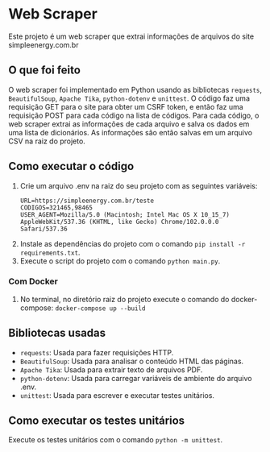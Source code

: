 # Web Scraper

Este projeto é um web scraper que extrai informações de arquivos do site simpleenergy.com.br

## O que foi feito

O web scraper foi implementado em Python usando as bibliotecas `requests`, `BeautifulSoup`, `Apache Tika`, `python-dotenv` e `unittest`. O código faz uma requisição GET para o site para obter um CSRF token, e então faz uma requisição POST para cada código na lista de códigos. Para cada código, o web scraper extrai as informações de cada arquivo e salva os dados em uma lista de dicionários. As informações são então salvas em um arquivo CSV na raiz do projeto.

## Como executar o código

1. Crie um arquivo .env na raiz do seu projeto com as seguintes variáveis:
    ```
    URL=https://simpleenergy.com.br/teste
    CODIGOS=321465,98465
    USER_AGENT=Mozilla/5.0 (Macintosh; Intel Mac OS X 10_15_7) AppleWebKit/537.36 (KHTML, like Gecko) Chrome/102.0.0.0 Safari/537.36
    ```
2. Instale as dependências do projeto com o comando `pip install -r requirements.txt`.
3. Execute o script do projeto com o comando `python main.py`.

### Com Docker

1. No terminal, no diretório raiz do projeto execute o comando do docker-compose: `docker-compose up --build`

## Bibliotecas usadas

- `requests`: Usada para fazer requisições HTTP.
- `BeautifulSoup`: Usada para analisar o conteúdo HTML das páginas.
- `Apache Tika`: Usada para extrair texto de arquivos PDF.
- `python-dotenv`: Usada para carregar variáveis de ambiente do arquivo .env.
- `unittest`: Usada para escrever e executar testes unitários.

## Como executar os testes unitários

Execute os testes unitários com o comando `python -m unittest`.
